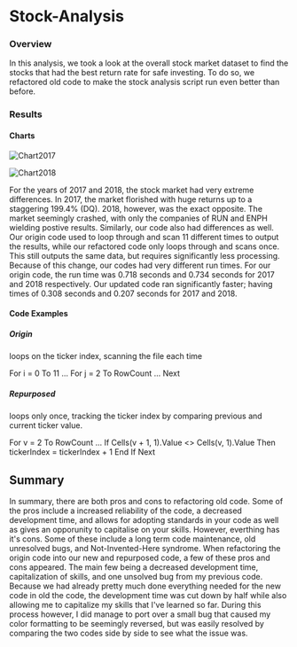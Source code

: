 # Stock-Analysis

### Overview
  In this analysis, we took a look at the overall stock market dataset to find the stocks that had the best return rate for safe investing. To do so, we refactored old code to make the stock analysis script run even better than before. 
  
### Results


#### Charts
![Chart2017](https://user-images.githubusercontent.com/119345840/207919495-afa28e17-56de-472c-829f-043efbf9c092.PNG)

![Chart2018](https://user-images.githubusercontent.com/119345840/207919575-3e39a3d2-b7ab-4108-b703-626270568243.PNG)

  For the years of 2017 and 2018, the stock market had very extreme differences. In 2017, the market florished with huge returns up to a staggering 199.4% (DQ). 2018, however, was the exact opposite. The market seemingly crashed, with only the companies of RUN and ENPH wielding postive results. Similarly, our code also had differences as well. Our origin code used to loop through and scan 11 different times to output the results, while our refactored code only loops through and scans once. This still outputs the same data, but requires significantly less processing. Because of this change, our codes had very different run times. For our origin code, the run time was 0.718 seconds and 0.734 seconds for 2017 and 2018 respectively. Our updated code ran significantly faster; having times of 0.308 seconds and 0.207 seconds for 2017 and 2018. 

#### Code Examples 

##### Origin

loops on the ticker index, scanning the file each time

For i = 0 To 11
    ...
       For j = 2 To RowCount
	...
       Next 



##### Repurposed

loops only once, tracking the ticker index by comparing previous and current ticker value.

For v = 2 To RowCount
    ...
    If Cells(v + 1, 1).Value <> Cells(v, 1).Value Then
       tickerIndex = tickerIndex + 1
    End If
Next

## Summary

	
In summary, there are both pros and cons to refactoring old code. Some of the pros include a increased reliability of the code, a decreased development time, and allows for adopting standards in your code as well as gives an opporunity to capitalise on your skills. However, everthing has it's cons. Some of these include a long term code maintenance, old unresolved bugs, and Not-Invented-Here syndrome. When refactoring the origin code into our new and repurposed code, a few of these pros and cons appeared. The main few being a decreased development time, capitalization of skills, and one unsolved bug from my previous code. Because we had already pretty much done everything needed for the new code in old the code, the development time was cut down by half while also allowing me to capitalize my skills that I've  learned so far. During this process however, I did manage to port over a small bug that caused my color formatting to be seemingly reversed, but was easily resolved by comparing the two codes side by side to see what the issue was.  	
